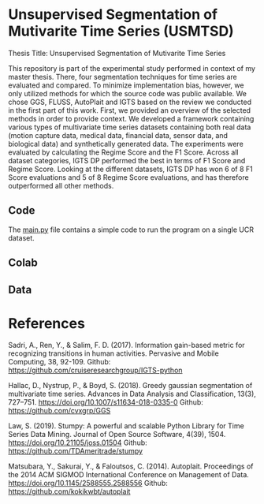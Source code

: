 # Unsupervised Segmentation of Mutivarite Time Series (USMTSD)

Thesis Title: Unsupervised Segmentation of Mutivarite Time Series

This repository is part of the experimental study performed in context of my master thesis. There, four segmentation techniques for time series are evaluated and compared. To minimize implementation bias, however, we only utilized methods for which the source code was public available. We chose GGS, FLUSS, AutoPlait and IGTS based on the review we conducted in the first part of this work. First, we provided an overview of the selected methods in order to provide context. We developed a framework containing various types of multivariate time series datasets containing both real data (motion capture data, medical data, financial data, sensor data, and biological data) and synthetically generated data. The experiments were evaluated by calculating the Regime Score and the F1 Score. Across all dataset categories, IGTS DP performed the best in terms of F1 Score and Regime Score. Looking at the different datasets, IGTS DP has won 6 of 8 F1 Score evaluations and 5 of 8 Regime Score evaluations, and has therefore outperformed all other methods.

## Code
The [main.py](main_ucr.py) file contains a simple code to run the program on a single UCR dataset.

## Colab

## Data

# References

Sadri, A., Ren, Y., & Salim, F. D. (2017). Information gain-based metric for recognizing transitions in 
human activities. Pervasive and Mobile Computing, 38, 92-109.
Github: https://github.com/cruiseresearchgroup/IGTS-python 

Hallac, D., Nystrup, P., &amp; Boyd, S. (2018). Greedy gaussian segmentation of multivariate time series. Advances in Data Analysis and Classification, 13(3), 727–751. https://doi.org/10.1007/s11634-018-0335-0 
Github: https://github.com/cvxgrp/GGS

Law, S. (2019). Stumpy: A powerful and scalable Python Library for Time Series Data Mining. Journal of Open Source Software, 4(39), 1504. https://doi.org/10.21105/joss.01504 
Github: https://github.com/TDAmeritrade/stumpy

Matsubara, Y., Sakurai, Y., &amp; Faloutsos, C. (2014). Autoplait. Proceedings of the 2014 ACM SIGMOD International Conference on Management of Data. https://doi.org/10.1145/2588555.2588556 
Github: https://github.com/kokikwbt/autoplait
